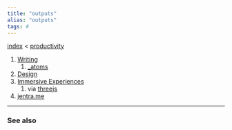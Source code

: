 ```yaml
---
title: "outputs"
alias: "outputs"
tags: #
---
```

[index](/.md) < [productivity](1-productivity.md)

1. [Writing](Writing.md)
	1. [_atoms](_atoms.md)
2. [Design](1-design.md)
3. [Immersive Experiences](private/immersive-experiences.md)
	1. via [threejs](threejs.md)
4. [jentra.me](https://jentra.me/)

-------------
### See also


